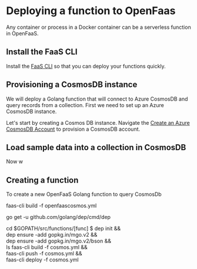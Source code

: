 # Deploying a function to OpenFaas

Any container or process in a Docker container can be a serverless function in OpenFaaS. 

## Install the FaaS CLI

Install the [FaaS CLI](https://github.com/openfaas/faas-cli) so that you can deploy your functions quickly.

##  Provisioning a CosmosDB instance

We will deploy a Golang function that will connect to Azure CosmosDB and query records from a collection. First we need to set up an Azure CosmosDB instance.

Let's start by creating a Cosmos DB instance. Navigate the [Create an Azure CosmosDB Account](https://docs.microsoft.com/en-us/azure/cosmos-db/create-mongodb-nodejs#create-an-azure-cosmos-db-account) to provision a CosmosDB account.

## Load sample data into a collection in CosmosDB

Now w

##  Creating a function

To create a new OpenFaaS Golang function to query CosmosDb 

faas-cli build -f openfaascosmos.yml

go get -u github.com/golang/dep/cmd/dep

cd $GOPATH/src/functions/[func]
$ dep init && \
  dep ensure -add gopkg.in/mgo.v2 && \
  dep ensure -add gopkg.in/mgo.v2/bson && \
  ls
faas-cli build -f cosmos.yml && \
faas-cli push -f cosmos.yml && \
  faas-cli deploy -f cosmos.yml
